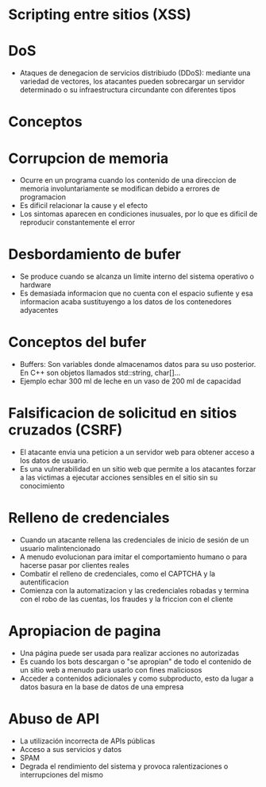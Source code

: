 # Scripting entre sitios (XSS)

# DoS
* Ataques de denegacion de servicios distribiudo (DDoS): mediante una variedad de vectores, los atacantes pueden sobrecargar un servidor determinado o su infraestructura circundante con diferentes tipos

# Conceptos

# Corrupcion de memoria

* Ocurre en un programa cuando los contenido de una direccion de memoria involuntariamente se modifican debido a errores de programacion
* Es dificil relacionar la cause y el efecto
* Los sintomas aparecen en condiciones inusuales, por lo que es dificil de reproducir constantemente el error
  
# Desbordamiento de bufer
* Se produce cuando se alcanza un limite interno del sistema operativo o hardware
* Es demasiada informacion que no cuenta con el espacio sufiente y esa informacion acaba sustituyengo a los datos de los contenedores adyacentes

# Conceptos del bufer
* Buffers: Son variables donde almacenamos datos para su uso posterior. En C++ son objetos llamados std::string, char[]...
* Ejemplo echar 300 ml de leche en un vaso de 200 ml de capacidad
  
# Falsificacion de solicitud en sitios cruzados (CSRF)
* El atacante envia una peticion a un servidor web para obtener acceso a los datos de usuario. 
* Es una vulnerabilidad en un sitio web que permite a los atacantes forzar a las victimas a ejecutar acciones sensibles en el sitio sin su conocimiento

# Relleno de credenciales
* Cuando un atacante rellena las credenciales de inicio de sesión de un usuario malintencionado
* A menudo evolucionan para imitar el comportamiento humano o para hacerse pasar por clientes reales
* Combatir el relleno de credenciales, como el CAPTCHA y la autentificacion
* Comienza con la automatizacion y las credenciales robadas y termina con el robo de las cuentas, los fraudes y la friccion con el cliente

# Apropiacion de pagina
* Una página puede ser usada para realizar acciones no autorizadas
* Es cuando los bots descargan o "se apropian" de todo el contenido de un sitio web a menudo para usarlo con fines maliciosos
* Acceder a contenidos adicionales y como subproducto, esto da lugar a datos basura en la base de datos de una empresa
# Abuso de API
* La utilización incorrecta de APIs públicas
* Acceso a sus servicios y datos
* SPAM
* Degrada el rendimiento del sistema y provoca ralentizaciones o interrupciones del mismo